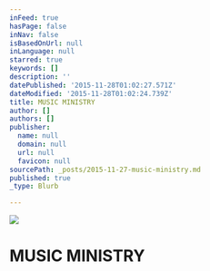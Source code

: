 ```yaml
---
inFeed: true
hasPage: false
inNav: false
isBasedOnUrl: null
inLanguage: null
starred: true
keywords: []
description: ''
datePublished: '2015-11-28T01:02:27.571Z'
dateModified: '2015-11-28T01:02:24.739Z'
title: MUSIC MINISTRY
author: []
authors: []
publisher:
  name: null
  domain: null
  url: null
  favicon: null
sourcePath: _posts/2015-11-27-music-ministry.md
published: true
_type: Blurb

---
```

![](https://the-grid-user-content.s3-us-west-2.amazonaws.com/ca44a6ff-c5e6-4602-ab96-f0adf6478e7e.jpg)

# MUSIC MINISTRY